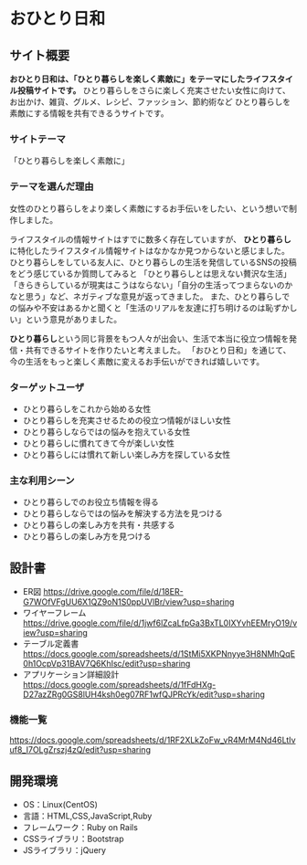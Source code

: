 # おひとり日和

## サイト概要
**おひとり日和は、「ひとり暮らしを楽しく素敵に」をテーマにしたライフスタイル投稿サイトです。**
ひとり暮らしをさらに楽しく充実させたい女性に向けて、
お出かけ、雑貨、グルメ、レシピ、ファッション、節約術など
ひとり暮らしを素敵にする情報を共有できるうサイトです。

### サイトテーマ
「ひとり暮らしを楽しく素敵に」

### テーマを選んだ理由
女性のひとり暮らしをより楽しく素敵にするお手伝いをしたい、という想いで制作しました。

ライフスタイルの情報サイトはすでに数多く存在していますが、
**ひとり暮らし**に特化したライフスタイル情報サイトはなかなか見つからないと感じました。
ひとり暮らしをしている友人に、ひとり暮らしの生活を発信しているSNSの投稿をどう感じているか質問してみると
「ひとり暮らしとは思えない贅沢な生活」「きらきらしているが現実はこうはならない」「自分の生活ってつまらないのかなと思う」など、ネガティブな意見が返ってきました。
また、ひとり暮らしでの悩みや不安はあるかと聞くと「生活のリアルを友達に打ち明けるのは恥ずかしい」という意見がありました。

**ひとり暮らし**という同じ背景をもつ人々が出会い、生活で本当に役立つ情報を発信・共有できるサイトを作りたいと考えました。
「おひとり日和」を通じて、今の生活をもっと楽しく素敵に変えるお手伝いができれば嬉しいです。

### ターゲットユーザ
* ひとり暮らしをこれから始める女性
* ひとり暮らしを充実させるための役立つ情報がほしい女性
* ひとり暮らしならではの悩みを抱えている女性
* ひとり暮らしに慣れてきて今が楽しい女性
* ひとり暮らしには慣れて新しい楽しみ方を探している女性

### 主な利用シーン
* ひとり暮らしでのお役立ち情報を得る
* ひとり暮らしならではの悩みを解決する方法を見つける
* ひとり暮らしの楽しみ方を共有・共感する
* ひとり暮らしの楽しみ方を見つける

## 設計書
* ER図
https://drive.google.com/file/d/18ER-G7WOfVFgUU6X1QZ9oN1S0ppUVlBr/view?usp=sharing
* ワイヤーフレーム
https://drive.google.com/file/d/1jwf6lZcaLfpGa3BxTL0IXYvhEEMryO19/view?usp=sharing
* テーブル定義書
https://docs.google.com/spreadsheets/d/1StMi5XKPNnyye3H8NMhQqE0h1OcpVp31BAV7Q6KhIsc/edit?usp=sharing
* アプリケーション詳細設計
https://docs.google.com/spreadsheets/d/1fFdHXg-D27azZRg0GS8lUH4ksh0eg07RF1wfQJPRcYk/edit?usp=sharing
### 機能一覧
https://docs.google.com/spreadsheets/d/1RF2XLkZoFw_vR4MrM4Nd46LtIvuf8_I7OLgZrszj4zQ/edit?usp=sharing

## 開発環境
* OS：Linux(CentOS)
* 言語：HTML,CSS,JavaScript,Ruby
* フレームワーク：Ruby on Rails
* CSSライブラリ：Bootstrap
* JSライブラリ：jQuery
